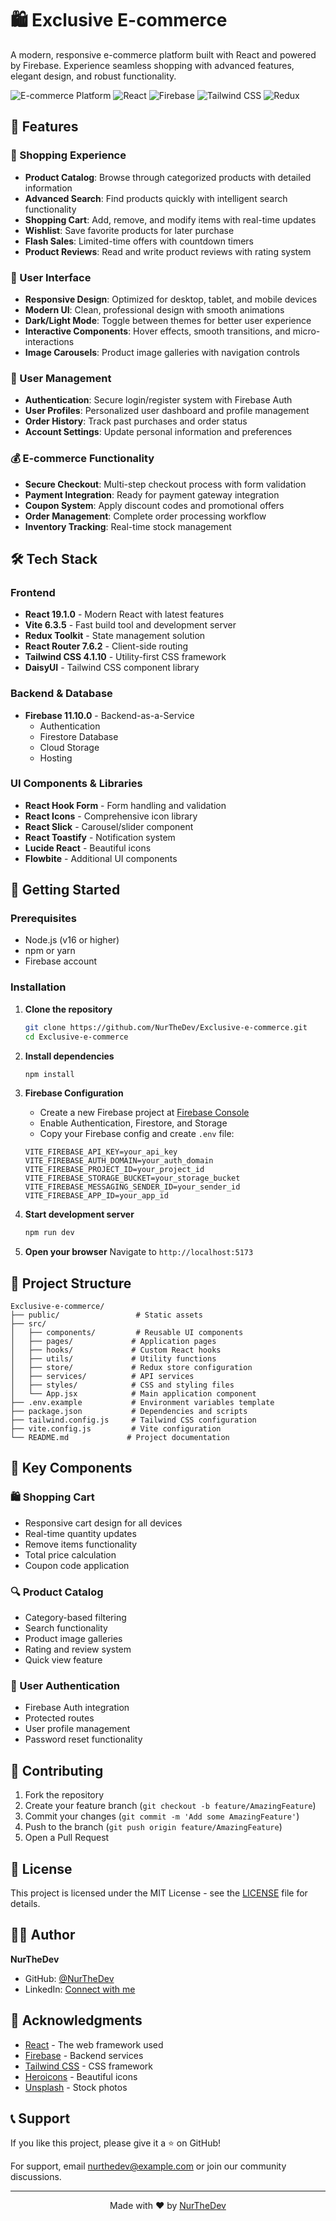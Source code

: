 # 🛍️ Exclusive E-commerce

A modern, responsive e-commerce platform built with React and powered by Firebase. Experience seamless shopping with advanced features, elegant design, and robust functionality.

![E-commerce Platform](https://img.shields.io/badge/Platform-E--commerce-blue)
![React](https://img.shields.io/badge/React-19.1.0-61DAFB?logo=react)
![Firebase](https://img.shields.io/badge/Firebase-11.10.0-FFCA28?logo=firebase)
![Tailwind CSS](https://img.shields.io/badge/Tailwind%20CSS-4.1.10-38B2AC?logo=tailwind-css)
![Redux](https://img.shields.io/badge/Redux-Toolkit-764ABC?logo=redux)

## 🚀 Features

### 🛒 Shopping Experience
- **Product Catalog**: Browse through categorized products with detailed information
- **Advanced Search**: Find products quickly with intelligent search functionality
- **Shopping Cart**: Add, remove, and modify items with real-time updates
- **Wishlist**: Save favorite products for later purchase
- **Flash Sales**: Limited-time offers with countdown timers
- **Product Reviews**: Read and write product reviews with rating system

### 🎨 User Interface
- **Responsive Design**: Optimized for desktop, tablet, and mobile devices
- **Modern UI**: Clean, professional design with smooth animations
- **Dark/Light Mode**: Toggle between themes for better user experience
- **Interactive Components**: Hover effects, smooth transitions, and micro-interactions
- **Image Carousels**: Product image galleries with navigation controls

### 🔐 User Management
- **Authentication**: Secure login/register system with Firebase Auth
- **User Profiles**: Personalized user dashboard and profile management
- **Order History**: Track past purchases and order status
- **Account Settings**: Update personal information and preferences

### 💰 E-commerce Functionality
- **Secure Checkout**: Multi-step checkout process with form validation
- **Payment Integration**: Ready for payment gateway integration
- **Coupon System**: Apply discount codes and promotional offers
- **Order Management**: Complete order processing workflow
- **Inventory Tracking**: Real-time stock management

## 🛠️ Tech Stack

### Frontend
- **React 19.1.0** - Modern React with latest features
- **Vite 6.3.5** - Fast build tool and development server
- **Redux Toolkit** - State management solution
- **React Router 7.6.2** - Client-side routing
- **Tailwind CSS 4.1.10** - Utility-first CSS framework
- **DaisyUI** - Tailwind CSS component library

### Backend & Database
- **Firebase 11.10.0** - Backend-as-a-Service
    - Authentication
    - Firestore Database
    - Cloud Storage
    - Hosting

### UI Components & Libraries
- **React Hook Form** - Form handling and validation
- **React Icons** - Comprehensive icon library
- **React Slick** - Carousel/slider component
- **React Toastify** - Notification system
- **Lucide React** - Beautiful icons
- **Flowbite** - Additional UI components

## 🚀 Getting Started

### Prerequisites
- Node.js (v16 or higher)
- npm or yarn
- Firebase account

### Installation

1. **Clone the repository**
   ```bash
   git clone https://github.com/NurTheDev/Exclusive-e-commerce.git
   cd Exclusive-e-commerce
   ```

2. **Install dependencies**
   ```bash
   npm install
   ```

3. **Firebase Configuration**
    - Create a new Firebase project at [Firebase Console](https://console.firebase.google.com/)
    - Enable Authentication, Firestore, and Storage
    - Copy your Firebase config and create `.env` file:
   ```env
   VITE_FIREBASE_API_KEY=your_api_key
   VITE_FIREBASE_AUTH_DOMAIN=your_auth_domain
   VITE_FIREBASE_PROJECT_ID=your_project_id
   VITE_FIREBASE_STORAGE_BUCKET=your_storage_bucket
   VITE_FIREBASE_MESSAGING_SENDER_ID=your_sender_id
   VITE_FIREBASE_APP_ID=your_app_id
   ```

4. **Start development server**
   ```bash
   npm run dev
   ```

5. **Open your browser**
   Navigate to `http://localhost:5173`


## 📁 Project Structure

```
Exclusive-e-commerce/
├── public/                 # Static assets
├── src/
│   ├── components/         # Reusable UI components
│   ├── pages/             # Application pages
│   ├── hooks/             # Custom React hooks
│   ├── utils/             # Utility functions
│   ├── store/             # Redux store configuration
│   ├── services/          # API services
│   ├── styles/            # CSS and styling files
│   └── App.jsx            # Main application component
├── .env.example           # Environment variables template
├── package.json           # Dependencies and scripts
├── tailwind.config.js     # Tailwind CSS configuration
├── vite.config.js         # Vite configuration
└── README.md             # Project documentation
```

## 🎯 Key Components

### 🛍️ Shopping Cart
- Responsive cart design for all devices
- Real-time quantity updates
- Remove items functionality
- Total price calculation
- Coupon code application

### 🔍 Product Catalog
- Category-based filtering
- Search functionality
- Product image galleries
- Rating and review system
- Quick view feature

### 👤 User Authentication
- Firebase Auth integration
- Protected routes
- User profile management
- Password reset functionality

## 🤝 Contributing

1. Fork the repository
2. Create your feature branch (`git checkout -b feature/AmazingFeature`)
3. Commit your changes (`git commit -m 'Add some AmazingFeature'`)
4. Push to the branch (`git push origin feature/AmazingFeature`)
5. Open a Pull Request

## 📄 License

This project is licensed under the MIT License - see the [LICENSE](LICENSE) file for details.

## 👨‍💻 Author

**NurTheDev**
- GitHub: [@NurTheDev](https://github.com/NurTheDev)
- LinkedIn: [Connect with me](https://linkedin.com/in/nurthedev)

## 🙏 Acknowledgments

- [React](https://reactjs.org/) - The web framework used
- [Firebase](https://firebase.google.com/) - Backend services
- [Tailwind CSS](https://tailwindcss.com/) - CSS framework
- [Heroicons](https://heroicons.com/) - Beautiful icons
- [Unsplash](https://unsplash.com/) - Stock photos

## 📞 Support

If you like this project, please give it a ⭐ on GitHub!

For support, email nurthedev@example.com or join our community discussions.

---

<div align="center">
  <p>Made with ❤️ by <a href="https://github.com/NurTheDev">NurTheDev</a></p>
</div>
